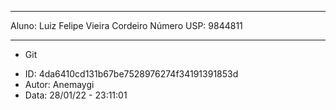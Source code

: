 <hr>

Aluno: Luiz Felipe Vieira Cordeiro
Número USP: 9844811

<hr>

- Git 

<ul>
	<li> ID: 4da6410cd131b67be7528976274f34191391853d </li>
	<li> Autor: Anemaygi <gianemayumisan@gmail.com> </li>
	<li> Data: 28/01/22 - 23:11:01 </li>
</ul>

